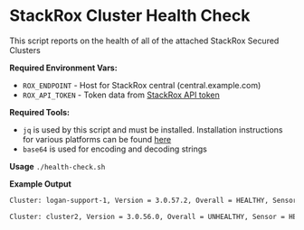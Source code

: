 # StackRox Cluster Health Check

This script reports on the health of all of the attached StackRox Secured Clusters

**Required Environment Vars:**

* `ROX_ENDPOINT` - Host for StackRox central (central.example.com)
* `ROX_API_TOKEN` - Token data from [StackRox API token](https://help.stackrox.com/docs/use-the-api/#generate-an-access-token)

**Required Tools:**

* `jq` is used by this script and must be installed.  Installation instructions for various platforms can be found [here](https://stedolan.github.io/jq/download/)
* `base64` is used for encoding and decoding strings

**Usage**
`./health-check.sh`

**Example Output**

```bash
Cluster: logan-support-1, Version = 3.0.57.2, Overall = HEALTHY, Sensor = HEALTHY, Collector = HEALTHY, Last Contact = 2021-04-09T00:44:18.076583Z

Cluster: cluster2, Version = 3.0.56.0, Overall = UNHEALTHY, Sensor = HEALTHY, Collector = DEGRADED, Last Contact = 2021-04-09T00:44:18.076583Z
```
